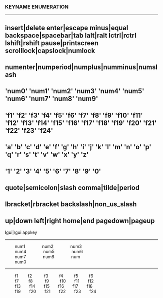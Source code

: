 ### KEYNAME ENUMERATION

----------------------------------------------
insert|delete  enter|escape
minus|equal backspace|spacebar|tab
lalt|ralt  lctrl|rctrl  lshift|rshift
pause|printscreen  scrolllock|capslock|numlock
----------------------------------------------
numenter|numperiod|numplus|numminus|numslash
----------------------------------------------
'num0'  'num1'  'num2'  'num3'  'num4'
'num5'  'num6'  'num7'  'num8'  'num9'
----------------------------------------------
'f1'  'f2'  'f3'  'f4'   'f5'
'f6'  'f7'  'f8'  'f9'   'f10'
'f11' 'f12' 'f13' 'f14'  'f15'
'f16' 'f17' 'f18' 'f19'  'f20'
'f21' 'f22' 'f23' 'f24'
----------------------------------------------
'a'  'b'  'c'  'd'  'e'  'f'  'g'  'h'
'i'  'j'  'k'  'l'  'm'  'n'  'o'  'p'
'q'  'r'  's'  't'  'v'  'w'  'x'  'y'  'z'
----------------------------------------------
'1'  '2'  '3'  '4'  '5'
'6'  '7'  '8'  '9'  '0'
----------------------------------------------
quote|semicolon|slash  comma|tilde|period
----------------------------------------------
lbracket|rbracket  backslash|non_us_slash
----------------------------------------------
up|down  left|right home|end  pagedown|pageup
----------------------------------------------
lgui|rgui  appkey

---
&nbsp;&emsp;&emsp;num1&emsp;&emsp;&emsp;&emsp;num2&emsp;&emsp;&emsp;&emsp;num3<br>
&nbsp;&emsp;&emsp;num4&emsp;&emsp;&emsp;&emsp;num5&emsp;&emsp;&emsp;&emsp;num6 <br>
&nbsp;&emsp;&emsp;num7&emsp;&emsp;&emsp;&emsp;num8&emsp;&emsp;&emsp;&emsp;num<br>
&nbsp;&emsp;&emsp;num0 <br>

---
&nbsp;&emsp;&emsp;f1&emsp;&emsp;&nbsp;f2&emsp;&emsp;&nbsp;&nbsp;&nbsp;f3&emsp;&emsp;&nbsp;&nbsp;f4&emsp;&emsp;&nbsp;&nbsp;f5&emsp;&emsp;&nbsp;&nbsp;f6&emsp;&emsp;<br>
&nbsp;&emsp;&emsp;f7&emsp;&emsp;&nbsp;f8&emsp;&emsp;&nbsp;&nbsp;&nbsp;f9&emsp;&emsp;&nbsp;&nbsp;f10&emsp;&emsp;f11&emsp;&emsp;f12&emsp;&emsp;<br>
&nbsp;&emsp;&emsp;f13&emsp;&emsp;f14&emsp;&emsp;f15&emsp;&emsp;f16&emsp;&emsp;f17&emsp;&emsp;f18<br>
&nbsp;&emsp;&emsp;f19&emsp;&emsp;f20&emsp;&emsp;f21&emsp;&emsp;f22&emsp;&emsp;f23&emsp;&emsp;f24<br>
